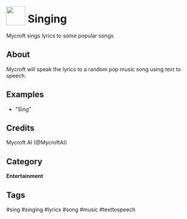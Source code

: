 # <img src='https://raw.githack.com/FortAwesome/Font-Awesome/master/svgs/solid/laugh-beam.svg' card_color='#22a7f0' width='50' height='50' style='vertical-align:bottom'/> Singing
Mycroft sings lyrics to some popular songs

## About 
Mycroft will speak the lyrics to a random pop music song using text to speech. 

## Examples 
* "Sing"

## Credits 
Mycroft AI (@MycroftAI)

## Category
**Entertainment**

## Tags
#sing
#singing
#lyrics
#song
#music
#texttospeech

